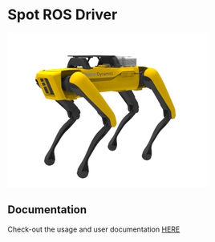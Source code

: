 # Spot ROS Driver

![CP Spot](cp_spot.jpg)

## Documentation

Check-out the usage and user documentation [HERE](http://www.clearpathrobotics.com/assets/guides/melodic/spot-ros/)
